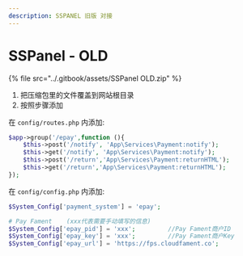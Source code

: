```yaml
---
description: SSPANEL 旧版 对接
---
```


# SSPanel - OLD

{% file src="../.gitbook/assets/SSPanel OLD.zip" %}

1. 把压缩包里的文件覆盖到网站根目录
2. 按照步骤添加

在  `config/routes.php` 内添加:

```php
$app->group('/epay',function (){
    $this->post('/notify', 'App\Services\Payment:notify');
    $this->get('/notify', 'App\Services\Payment:notify');
    $this->post('/return','App\Services\Payment:returnHTML');
    $this->get('/return','App\Services\Payment:returnHTML');
});
```

在 `config/config.php` 内添加:

```php
$System_Config['payment_system'] = 'epay';

# Pay Fament    (xxx代表需要手动填写的信息)
$System_Config['epay_pid'] = 'xxx';         //Pay Fament商户ID
$System_Config['epay_key'] = 'xxx';         //Pay Fament商户Key
$System_Config['epay_url'] = 'https://fps.cloudfament.co';
```
